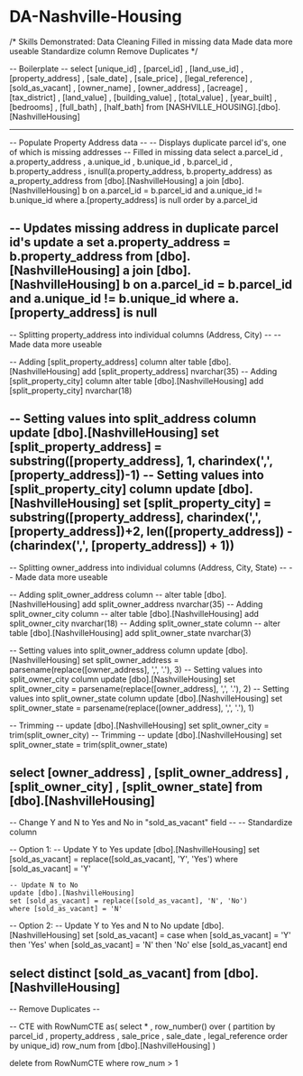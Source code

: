 # DA-Nashville-Housing

/* Skills Demonstrated: Data Cleaning
							Filled in missing data
							Made data more useable
							Standardize column
							Remove Duplicates
*/

-- Boilerplate --
select
	  [unique_id]
    , [parcel_id]
    , [land_use_id]
    , [property_address]
    , [sale_date]
    , [sale_price]
    , [legal_reference]
    , [sold_as_vacant]
    , [owner_name]
    , [owner_address]
    , [acreage]
    , [tax_district]
    , [land_value]
    , [building_value]
    , [total_value]
    , [year_built]
    , [bedrooms]
    , [full_bath]
    , [half_bath]
from
	  [NASHVILLE_HOUSING].[dbo].[NashvilleHousing]

---------------------------------------------------------------------------------------------
-- Populate Property Address data --
-- Displays duplicate parcel id's, one of which is missing addresses
-- Filled in missing data
select
	  a.parcel_id
	, a.property_address
	, a.unique_id
	, b.unique_id
	, b.parcel_id
	, b.property_address
	, isnull(a.property_address, b.property_address) as a_property_address
from [dbo].[NashvilleHousing] a
join [dbo].[NashvilleHousing] b
on a.parcel_id = b.parcel_id and a.unique_id != b.unique_id
where a.[property_address] is null
order by a.parcel_id

-- Updates missing address in duplicate parcel id's
update a
set a.property_address = b.property_address
	from [dbo].[NashvilleHousing] a
	join [dbo].[NashvilleHousing] b
	on a.parcel_id = b.parcel_id and a.unique_id != b.unique_id
	where a.[property_address] is null
---------------------------------------------------------------------------------------------
-- Splitting property_address into individual columns (Address, City) --
-- Made data more useable

-- Adding [split_property_address] column
alter table [dbo].[NashvilleHousing]
add [split_property_address] nvarchar(35)
-- Adding [split_property_city] column
alter table [dbo].[NashvilleHousing]
add [split_property_city] nvarchar(18)

-- Setting values into split_address column
update [dbo].[NashvilleHousing]
set [split_property_address] = substring([property_address], 1, charindex(',', [property_address])-1)
-- Setting values into [split_property_city] column
update [dbo].[NashvilleHousing]
set [split_property_city] = substring([property_address],
					charindex(',', [property_address])+2,
					len([property_address]) - (charindex(',', [property_address]) + 1))
---------------------------------------------------------------------------------------------
-- Splitting owner_address into individual columns (Address, City, State) --
-- Made data more useable

-- Adding split_owner_address column --
alter table [dbo].[NashvilleHousing]
add split_owner_address nvarchar(35)
-- Adding split_owner_city column --
alter table [dbo].[NashvilleHousing]
add split_owner_city nvarchar(18)
-- Adding split_owner_state column --
alter table [dbo].[NashvilleHousing]
add split_owner_state nvarchar(3)

-- Setting values into split_owner_address column
update [dbo].[NashvilleHousing]
set split_owner_address = parsename(replace([owner_address], ',', '.'), 3)
-- Setting values into split_owner_city column
update [dbo].[NashvilleHousing]
set split_owner_city = parsename(replace([owner_address], ',', '.'), 2)
-- Setting values into split_owner_state column
update [dbo].[NashvilleHousing]
set split_owner_state = parsename(replace([owner_address], ',', '.'), 1)

-- Trimming --
update [dbo].[NashvilleHousing]
set split_owner_city = trim(split_owner_city)
-- Trimming --
update [dbo].[NashvilleHousing]
set split_owner_state = trim(split_owner_state)

select
	  [owner_address]
	, [split_owner_address]
	, [split_owner_city]
	, [split_owner_state]
from [dbo].[NashvilleHousing]
---------------------------------------------------------------------------------------------
-- Change Y and N to Yes and No in "sold_as_vacant" field --
-- Standardize column

-- Option 1:
	-- Update Y to Yes
	update [dbo].[NashvilleHousing]
	set [sold_as_vacant] = replace([sold_as_vacant], 'Y', 'Yes')
	where [sold_as_vacant] = 'Y'

	-- Update N to No
	update [dbo].[NashvilleHousing]
	set [sold_as_vacant] = replace([sold_as_vacant], 'N', 'No')
	where [sold_as_vacant] = 'N'


-- Option 2:
	-- Update Y to Yes and N to No
	update [dbo].[NashvilleHousing]
	set [sold_as_vacant] = case
							when [sold_as_vacant] = 'Y' then 'Yes'
							when [sold_as_vacant] = 'N' then 'No'
							else [sold_as_vacant]
						   end
		  

select distinct
	  [sold_as_vacant]
from [dbo].[NashvilleHousing]
---------------------------------------------------------------------------------------------
-- Remove Duplicates --

-- CTE
with RowNumCTE as(
	select
		  *
		, row_number() over (
			partition by
				  parcel_id
				, property_address
				, sale_price
				, sale_date
				, legal_reference
			order by
				  unique_id) row_num
	from [dbo].[NashvilleHousing]
)

delete from RowNumCTE
where row_num > 1
